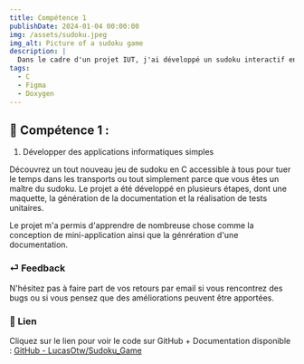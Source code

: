 ```yaml
---
title: Compétence 1
publishDate: 2024-01-04 00:00:00
img: /assets/sudoku.jpeg
img_alt: Picture of a sudoku game
description: |
  Dans le cadre d'un projet IUT, j'ai développé un sudoku interactif en C permettant au joueur d'interagir et de jouer au sudoku.
tags:
  - C  
  - Figma
  - Doxygen
---
```


## 🎉 Compétence 1 :

1) Développer des applications informatiques simples

Découvrez un tout nouveau jeu de sudoku en C accessible à tous pour tuer le temps dans les transports ou tout simplement parce que vous êtes un maître du sudoku. Le projet a été développé en plusieurs étapes, dont une maquette, la génération de la documentation et la réalisation de tests unitaires.

Le projet m'a permis d'apprendre de nombreuse chose comme la conception de mini-application ainsi que la génrération d'une documentation.

### ⏎ Feedback

N'hésitez pas à faire part de vos retours par email si vous rencontrez des bugs ou si vous pensez que des améliorations peuvent être apportées.

### 🔗 Lien

Cliquez sur le lien pour voir le code sur GitHub + Documentation disponible : [GitHub - LucasOtw/Sudoku_Game](https://github.com/LucasOtw/Sudoku_Game)
